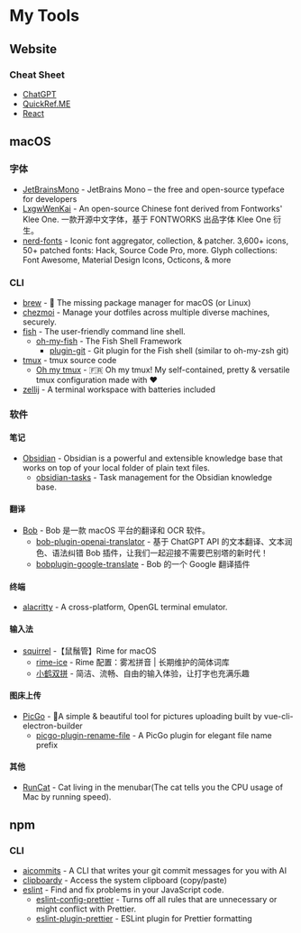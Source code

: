 # My Tools

## Website

### Cheat Sheet

- [ChatGPT](https://chat.openai.com/)
- [QuickRef.ME](https://quickref.me/)
- [React](https://react.dev/)

## macOS

### 字体

- [JetBrainsMono](https://github.com/JetBrains/JetBrainsMono) - JetBrains Mono – the free and open-source typeface for developers
- [LxgwWenKai](https://github.com/lxgw/LxgwWenKai) - An open-source Chinese font derived from Fontworks' Klee One. 一款开源中文字体，基于 FONTWORKS 出品字体 Klee One 衍生。
- [nerd-fonts](https://github.com/ryanoasis/nerd-fonts) - Iconic font aggregator, collection, & patcher. 3,600+ icons, 50+ patched fonts: Hack, Source Code Pro, more. Glyph collections: Font Awesome, Material Design Icons, Octicons, & more

### CLI

- [brew](https://github.com/Homebrew/brew) - 🍺 The missing package manager for macOS (or Linux)
- [chezmoi](https://github.com/twpayne/chezmoi) - Manage your dotfiles across multiple diverse machines, securely.
- [fish](https://github.com/fish-shell/fish-shell) - The user-friendly command line shell.
  - [oh-my-fish](https://github.com/oh-my-fish/oh-my-fish) - The Fish Shell Framework
    - [plugin-git](https://github.com/jhillyerd/plugin-git) - Git plugin for the Fish shell (similar to oh-my-zsh git)
- [tmux](https://github.com/tmux/tmux) - tmux source code
  - [Oh my tmux](https://github.com/gpakosz/.tmux) - 🇫🇷 Oh my tmux! My self-contained, pretty & versatile tmux configuration made with ❤️
- [zellij](https://github.com/zellij-org/zellij) - A terminal workspace with batteries included

### 软件

#### 笔记

- [Obsidian](https://obsidian.md/) - Obsidian is a powerful and extensible knowledge base
  that works on top of your local folder of plain text files.
  - [obsidian-tasks](https://github.com/obsidian-tasks-group/obsidian-tasks) - Task management for the Obsidian knowledge base.

#### 翻译

- [Bob](https://github.com/ripperhe/Bob) - Bob 是一款 macOS 平台的翻译和 OCR 软件。
  - [bob-plugin-openai-translator](https://github.com/yetone/bob-plugin-openai-translator) - 基于 ChatGPT API 的文本翻译、文本润色、语法纠错 Bob 插件，让我们一起迎接不需要巴别塔的新时代！
  - [bobplugin-google-translate](https://github.com/roojay520/bobplugin-google-translate) - Bob 的一个 Google 翻译插件

#### 终端

- [alacritty](https://github.com/alacritty/alacritty) - A cross-platform, OpenGL terminal emulator.

#### 输入法

- [squirrel](https://github.com/rime/squirrel) -【鼠鬚管】Rime for macOS
  - [rime-ice](https://github.com/iDvel/rime-ice) - Rime 配置：雾凇拼音 | 长期维护的简体词库
  - [小鹤双拼](https://www.flypy.com/) - 简洁、流畅、自由的输入体验，让打字也充满乐趣

#### 图床上传

- [PicGo](https://github.com/Molunerfinn/PicGo) - 🚀A simple & beautiful tool for pictures uploading built by vue-cli-electron-builder
  - [picgo-plugin-rename-file](https://github.com/liuwave/picgo-plugin-rename-file) - A PicGo plugin for elegant file name prefix

#### 其他

- [RunCat](https://kyome.io/runcat/index.html) - Cat living in the menubar(The cat tells you the CPU usage of Mac by running speed).

## npm

### CLI

- [aicommits](https://github.com/Nutlope/aicommits) - A CLI that writes your git commit messages for you with AI
- [clipboardy](https://github.com/sindresorhus/clipboardy) - Access the system clipboard (copy/paste)
- [eslint](https://github.com/eslint/eslint) - Find and fix problems in your JavaScript code.
  - [eslint-config-prettier](https://github.com/prettier/eslint-config-prettier) - Turns off all rules that are unnecessary or might conflict with Prettier.
  - [eslint-plugin-prettier](https://github.com/prettier/eslint-plugin-prettier) - ESLint plugin for Prettier formatting

